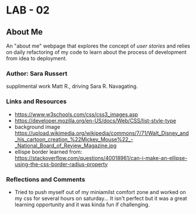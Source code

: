 # LAB - 02

## About Me

An "about me" webpage that explores the concept of *user stories* and relies on daily refactoring of my code to learn about the process of development from idea to deployment.

### Author: Sara Russert
supplimental work Matt R., driving Sara R. Navagating.

### Links and Resources
* https://www.w3schools.com/css/css3_images.asp
* https://developer.mozilla.org/en-US/docs/Web/CSS/list-style-type
* background image https://upload.wikimedia.org/wikipedia/commons/7/71/Walt_Disney_and_his_cartoon_creation_%22Mickey_Mouse%22_-_National_Board_of_Review_Magazine.jpg
* ellispe border learned from: https://stackoverflow.com/questions/40018961/can-i-make-an-ellipse-using-the-css-border-radius-property

### Reflections and Comments
* Tried to push myself out of my miniamilst comfort zone and worked on my css for several hours on saturday... It isn't perfect but it was a great learning opportunity and it was kinda fun if challenging.